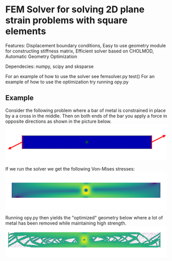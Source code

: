 # FEM Solver for solving 2D plane strain problems with square elements
Features: Displacement boundary conditions, Easy to use geometry module for constructing stiffness matrix, Efficient solver based on CHOLMOD, Automatic Geometry Optimization

Dependecies: numpy, scipy and sksparse

For an example of how to use the solver see femsolver.py test()
For an example of how to use the optimization try running opy.py

## Example
Consider the following problem where a bar of metal is constrained in place by a a cross in the middle. Then on both ends of the bar you apply a force in opposite directions as shown in the picture below.
![Example of problem](images/problem_setup.png)

If we run the solver we get the following Von-Mises stresses:
![Von Mises stresses](images/og_stress.png)

Running opy.py then yields the "optimized" geometry below where a lot of metal has been removed while maintaining high strength.
![Example of geometry generated with opy](images/optimized_stress.png)

